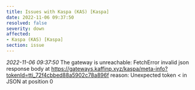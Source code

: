 ```yaml
---
title: Issues with Kaspa (KAS) [Kaspa]
date: 2022-11-06 09:37:50
resolved: false
severity: down
affected:
- Kaspa (KAS) [Kaspa]
section: issue
---
```


*2022-11-06 09:37:50* The gateway is unreachable: FetchError invalid json response body at https://gateways.kaffinp.xyz/kaspa/meta-info?tokenId=tti_72f4cbbed88a5902c78a896f reason: Unexpected token < in JSON at position 0